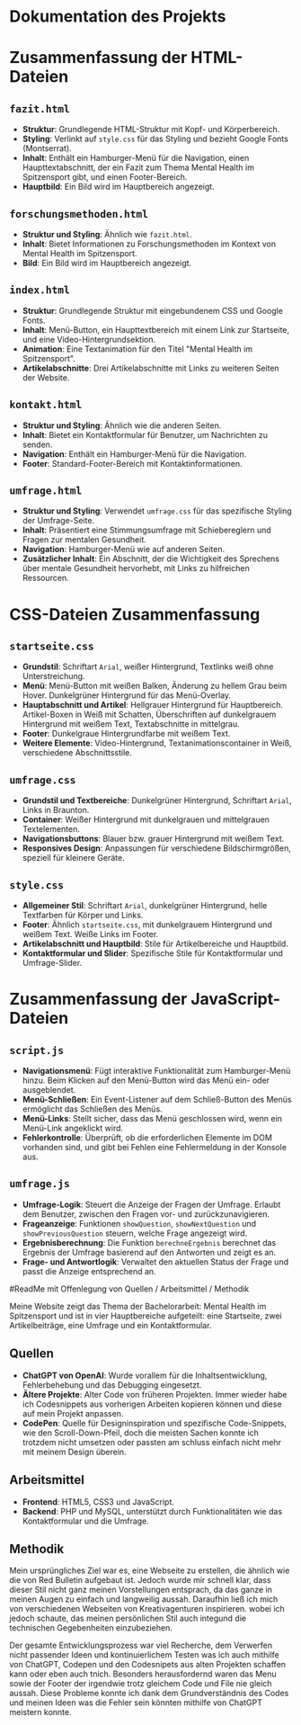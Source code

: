 # Dokumentation des Projekts

# Zusammenfassung der HTML-Dateien

## `fazit.html`
- **Struktur**: Grundlegende HTML-Struktur mit Kopf- und Körperbereich.
- **Styling**: Verlinkt auf `style.css` für das Styling und bezieht Google Fonts (Montserrat).
- **Inhalt**: Enthält ein Hamburger-Menü für die Navigation, einen Haupttextabschnitt, der ein Fazit zum Thema Mental Health im Spitzensport gibt, und einen Footer-Bereich.
- **Hauptbild**: Ein Bild wird im Hauptbereich angezeigt.

## `forschungsmethoden.html`
- **Struktur und Styling**: Ähnlich wie `fazit.html`.
- **Inhalt**: Bietet Informationen zu Forschungsmethoden im Kontext von Mental Health im Spitzensport.
- **Bild**: Ein Bild wird im Hauptbereich angezeigt.

## `index.html`
- **Struktur**: Grundlegende Struktur mit eingebundenem CSS und Google Fonts.
- **Inhalt**: Menü-Button, ein Haupttextbereich mit einem Link zur Startseite, und eine Video-Hintergrundsektion.
- **Animation**: Eine Textanimation für den Titel "Mental Health im Spitzensport".
- **Artikelabschnitte**: Drei Artikelabschnitte mit Links zu weiteren Seiten der Website.

## `kontakt.html`
- **Struktur und Styling**: Ähnlich wie die anderen Seiten.
- **Inhalt**: Bietet ein Kontaktformular für Benutzer, um Nachrichten zu senden. 
- **Navigation**: Enthält ein Hamburger-Menü für die Navigation.
- **Footer**: Standard-Footer-Bereich mit Kontaktinformationen.

## `umfrage.html`
- **Struktur und Styling**: Verwendet `umfrage.css` für das spezifische Styling der Umfrage-Seite.
- **Inhalt**: Präsentiert eine Stimmungsumfrage mit Schiebereglern und Fragen zur mentalen Gesundheit.
- **Navigation**: Hamburger-Menü wie auf anderen Seiten.
- **Zusätzlicher Inhalt**: Ein Abschnitt, der die Wichtigkeit des Sprechens über mentale Gesundheit hervorhebt, mit Links zu hilfreichen Ressourcen.


# CSS-Dateien Zusammenfassung

## `startseite.css`
- **Grundstil**: Schriftart `Arial`, weißer Hintergrund, Textlinks weiß ohne Unterstreichung.
- **Menü**: Menü-Button mit weißen Balken, Änderung zu hellem Grau beim Hover. Dunkelgrüner Hintergrund für das Menü-Overlay.
- **Hauptabschnitt und Artikel**: Hellgrauer Hintergrund für Hauptbereich. Artikel-Boxen in Weiß mit Schatten, Überschriften auf dunkelgrauem Hintergrund mit weißem Text, Textabschnitte in mittelgrau.
- **Footer**: Dunkelgraue Hintergrundfarbe mit weißem Text.
- **Weitere Elemente**: Video-Hintergrund, Textanimationscontainer in Weiß, verschiedene Abschnittsstile.

## `umfrage.css`
- **Grundstil und Textbereiche**: Dunkelgrüner Hintergrund, Schriftart `Arial`, Links in Braunton.
- **Container**: Weißer Hintergrund mit dunkelgrauen und mittelgrauen Textelementen.
- **Navigationsbuttons**: Blauer bzw. grauer Hintergrund mit weißem Text.
- **Responsives Design**: Anpassungen für verschiedene Bildschirmgrößen, speziell für kleinere Geräte.

## `style.css`
- **Allgemeiner Stil**: Schriftart `Arial`, dunkelgrüner Hintergrund, helle Textfarben für Körper und Links.
- **Footer**: Ähnlich `startseite.css`, mit dunkelgrauem Hintergrund und weißem Text. Weiße Links im Footer.
- **Artikelabschnitt und Hauptbild**: Stile für Artikelbereiche und Hauptbild.
- **Kontaktformular und Slider**: Spezifische Stile für Kontaktformular und Umfrage-Slider.


 # Zusammenfassung der JavaScript-Dateien

## `script.js`
- **Navigationsmenü**: Fügt interaktive Funktionalität zum Hamburger-Menü hinzu. Beim Klicken auf den Menü-Button wird das Menü ein- oder ausgeblendet.
- **Menü-Schließen**: Ein Event-Listener auf dem Schließ-Button des Menüs ermöglicht das Schließen des Menüs.
- **Menü-Links**: Stellt sicher, dass das Menü geschlossen wird, wenn ein Menü-Link angeklickt wird.
- **Fehlerkontrolle**: Überprüft, ob die erforderlichen Elemente im DOM vorhanden sind, und gibt bei Fehlen eine Fehlermeldung in der Konsole aus.

## `umfrage.js`
- **Umfrage-Logik**: Steuert die Anzeige der Fragen der Umfrage. Erlaubt dem Benutzer, zwischen den Fragen vor- und zurückzunavigieren.
- **Frageanzeige**: Funktionen `showQuestion`, `showNextQuestion` und `showPreviousQuestion` steuern, welche Frage angezeigt wird.
- **Ergebnisberechnung**: Die Funktion `berechneErgebnis` berechnet das Ergebnis der Umfrage basierend auf den Antworten und zeigt es an.
- **Frage- und Antwortlogik**: Verwaltet den aktuellen Status der Frage und passt die Anzeige entsprechend an.

#ReadMe mit Offenlegung von Quellen / Arbeitsmittel / Methodik

Meine Website zeigt das Thema der Bachelorarbeit: Mental Health im Spitzensport und ist in vier Hauptbereiche aufgeteilt: eine Startseite, zwei Artikelbeiträge, eine Umfrage und ein Kontaktformular.

## Quellen

- **ChatGPT von OpenAI**: Wurde vorallem für die Inhaltsentwicklung, Fehlerbehebung und das Debugging eingesetzt.
- **Ältere Projekte**: Alter Code von früheren Projekten. Immer wieder habe ich Codesnippets aus vorherigen Arbeiten kopieren können und diese auf mein Projekt anpassen.
- **CodePen**: Quelle für Designinspiration und spezifische Code-Snippets, wie den Scroll-Down-Pfeil, doch die meisten Sachen konnte ich trotzdem nicht umsetzen oder passten am schluss einfach nicht mehr mit meinem Design überein.

## Arbeitsmittel

- **Frontend**:  HTML5, CSS3 und JavaScript.
- **Backend**:  PHP und MySQL, unterstützt durch Funktionalitäten wie das Kontaktformular und die Umfrage.

## Methodik

Mein ursprüngliches Ziel war es, eine Webseite zu erstellen, die ähnlich wie die von Red Bulletin aufgebaut ist. Jedoch wurde mir schnell klar, dass dieser Stil nicht ganz meinen Vorstellungen entsprach, da das ganze in meinen Augen zu einfach und langweilig aussah. Daraufhin ließ ich mich von verschiedenen Webseiten von Kreativagenturen inspirieren.  wobei ich jedoch schaute, das  meinen persönlichen Stil auch integund die technischen Gegebenheiten einzubeziehen.

Der gesamte Entwicklungsprozess war viel Recherche, dem Verwerfen nicht passender Ideen und kontinuierlichem Testen was ich auch mithilfe von ChatGPT, Codepen und den Codesnipets aus alten Projekten schaffen kann oder eben auch tnich. Besonders herausfordernd waren das Menu sowie der Footer der irgendwie trotz gleichem Code und File nie gleich aussah. Diese Probleme konnte ich dank dem Grundverständnis des Codes und meinen Ideen was die Fehler sein könnten mithilfe von ChatGPT meistern konnte. 



